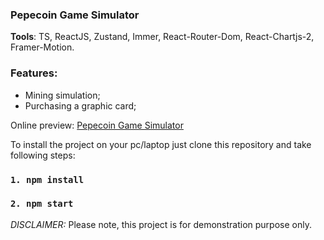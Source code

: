 ### Pepecoin Game Simulator

**Tools**: TS, ReactJS, Zustand, Immer, React-Router-Dom, React-Chartjs-2, Framer-Motion.

### Features:

- Mining simulation;
- Purchasing a graphic card;


Online preview: [Pepecoin Game Simulator](https://volodymyrvoronov.github.io/pepecoin-game-simulator/ "Pepecoin Game Simulator")

To install the project on your pc/laptop just clone this repository and take following steps:

### `1. npm install`

### `2. npm start`

_DISCLAIMER:_
Please note, this project is for demonstration purpose only.

